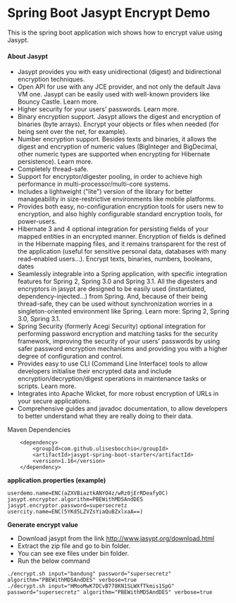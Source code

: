 # Spring Boot Jasypt Encrypt Demo

This is the spring boot application wich shows how to encrypt value using Jasypt.

#### About Jasypt

* Jasypt provides you with easy unidirectional (digest) and bidirectional encryption techniques.
* Open API for use with any JCE provider, and not only the default Java VM one. Jasypt can be easily used with well-known providers like Bouncy Castle. Learn more.
* Higher security for your users' passwords. Learn more.
* Binary encryption support. Jasypt allows the digest and encryption of binaries (byte arrays). Encrypt your objects or files when needed (for being sent over the net, for example).
* Number encryption support. Besides texts and binaries, it allows the digest and encryption of numeric values (BigInteger and BigDecimal, other numeric types are supported when encrypting for Hibernate persistence). Learn more.
* Completely thread-safe.
* Support for encryptor/digester pooling, in order to achieve high performance in multi-processor/multi-core systems.
* Includes a lightweight ("lite") version of the library for better manageability in size-restrictive environments like mobile platforms.
* Provides both easy, no-configuration encryption tools for users new to encryption, and also highly configurable standard encryption tools, for power-users.
* Hibernate 3 and 4 optional integration for persisting fields of your mapped entities in an encrypted manner. Encryption of fields is defined in the Hibernate mapping files, and it remains transparent for the rest of the application (useful for sensitive personal data, databases with many read-enabled users...). Encrypt texts, binaries, numbers, booleans, dates
* Seamlessly integrable into a Spring application, with specific integration features for Spring 2, Spring 3.0 and Spring 3.1. All the digesters and encryptors in jasypt are designed to be easily used (instantiated, dependency-injected...) from Spring. And, because of their being thread-safe, they can be used without synchronization worries in a singleton-oriented environment like Spring. Learn more: Spring 2, Spring 3.0, Spring 3.1.
* Spring Security (formerly Acegi Security) optional integration for performing password encryption and matching tasks for the security framework, improving the security of your users' passwords by using safer password encryption mechanisms and providing you with a higher degree of configuration and control.
* Provides easy to use CLI (Command Line Interface) tools to allow developers initialise their encrypted data and include encryption/decryption/digest operations in maintenance tasks or scripts. Learn more.
* Integrates into Apache Wicket, for more robust encryption of URLs in your secure applications.
* Comprehensive guides and javadoc documentation, to allow developers to better understand what they are really doing to their data.

Maven Dependencies
```
    <dependency>
        <groupId>com.github.ulisesbocchio</groupId>
        <artifactId>jasypt-spring-boot-starter</artifactId>
        <version>1.16</version>
    </dependency>
```

**application.properties (example)**
```
userdemo.name=ENC(aZXVBiaztkANYO4z/wRz0jErRDeafyOC)
jasypt.encryptor.algorithm=PBEWithMD5AndDES
jasypt.encryptor.password=supersecretz
usercity.name=ENC(5YKd5LZVZsYiaQuBZxlxaA==)
```

**Generate encrypt value**

* Download jasypt from the link http://www.jasypt.org/download.html
* Extract the zip file and go to bin folder.
* You can see exe files under bin folder.
* Run the below command

```
./encrypt.sh input="bandung" password="supersecretz" algorithm="PBEWithMD5AndDES" verbose=true
./decrypt.sh input="HMooMwK7DCvB778KN1SLWXfTkmis1SpG" password="supersecretz" algorithm="PBEWithMD5AndDES" verbose=true
```

